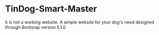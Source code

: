 # TinDog-Smart-Master
It is not a working website. A simple website for your dog's need designed through Bootsrap version 5.1.0
